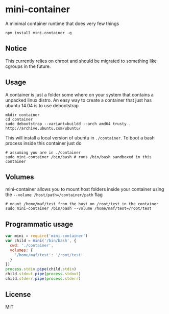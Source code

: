# mini-container

A minimal container runtime that does very few things

```
npm install mini-container -g
```

## Notice

This currently relies on chroot and should be migrated to something like cgroups in the future.

## Usage

A container is just a folder some where on your system that contains a unpacked
linux distro. An easy way to create a container that just has ubuntu 14.04 is to use debootstrap

```
mkdir container
cd container
sudo debootstrap --variant=buildd --arch amd64 trusty . http://archive.ubuntu.com/ubuntu/
```

This will install a local version of ubuntu in `./container`. To boot a bash process inside
this container just do

```
# assuming you are in ./container
sudo mini-container /bin/bash # runs /bin/bash sandboxed in this container
```

## Volumes

mini-container allows you to mount host folders inside your container using the `--volume /host/path=/container/path` flag

```
# mount /home/maf/test from the host on /root/test in the container
sudo mini-container /bin/bash --volume /home/maf/test=/root/test
```

## Programmatic usage

``` js
var mini = require('mini-container')
var child = mini('/bin/bash', {
  cwd: './container',
  volumes: {
    '/home/maf/test': '/root/test'
  }
})
process.stdin.pipe(child.stdin)
child.stdout.pipe(process.stdout)
child.stderr.pipe(process.stderr)
```

## License

MIT
